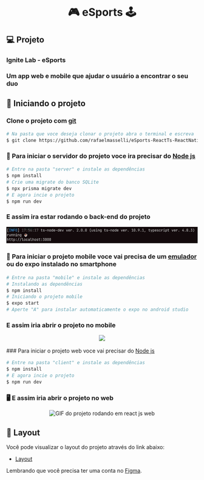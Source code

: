 <h1 align="center"> 🎮 eSports 🕹️</h1>

## 💻 Projeto

### Ignite Lab - eSports

### Um app web e mobile que ajudar o usuário a encontrar o seu duo 

## 🚀 Iniciando o projeto

### Clone o projeto com <a href="https://git-scm.com/">git</a>

```bash
# Na pasta que voce deseja clonar o projeto abra o terminal e escreva
$ git clone https://github.com/rafaelmasselli/eSports-ReactTs-ReactNativeTs-NodeTs
```

### 🤖 Para iniciar o servidor do projeto voce ira precisar do <a href="https://nodejs.org/en/">Node js</a>

```bash
# Entre na pasta "server" e instale as dependências
$ npm install
# Crie uma migrate do banco SQLite
$ npx prisma migrate dev
# E agora incie o projeto
$ npm run dev
```

### E assim ira estar rodando o back-end do projeto

![node js rodando o projeto eSports](./.github/printserver.png)

### 📱 Para iniciar o projeto mobile voce vai precisa de um <a href="https://developer.android.com/studio?hl=pt&gclid=CjwKCAjwrNmWBhA4EiwAHbjEQO2goxDIGd17_CS6dWYZQUpr_eapfClqO4QX9K-pLNXDxh9DBe0PVRoCbr0QAvD_BwE&gclsrc=aw.ds">emulador</a> ou do expo instalado no smartphone

```bash
# Entre na pasta "mobile" e instale as dependências
# Instalando as dependências
$ npm install
# Iniciando o projeto mobile
$ expo start
# Aperte "A" para instalar automaticamente o expo no android studio
```

### E assim iria abrir o projeto no mobile

<div align="center" >

   ![](./.github/2022-10-04-19-46-11.gif)

</div>
### Para iniciar o projeto web voce vai precisar do <a href="https://nodejs.org/en/">Node js</a>

```bash
# Entre na pasta "client" e instale as dependências
$ npm install
# E agora incie o projeto
$ npm run dev
```

### 🖥️ E assim iria abrir o projeto no web

<div align="center">

![GIF do projeto rodando em react js web](/.github/2022-10-04-19-11-36.gif)

</div>

## 🔖 Layout

Você pode visualizar o layout do projeto através do link abaixo:

- [Layout](https://www.figma.com/community/file/1150897317533332617)

Lembrando que você precisa ter uma conta no [Figma](http://figma.com/).
